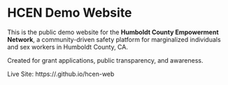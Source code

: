# HCEN Demo Website

This is the public demo website for the **Humboldt County Empowerment Network**, a community-driven safety platform for marginalized individuals and sex workers in Humboldt County, CA.

Created for grant applications, public transparency, and awareness.

Live Site: https://<your-username>.github.io/hcen-web
